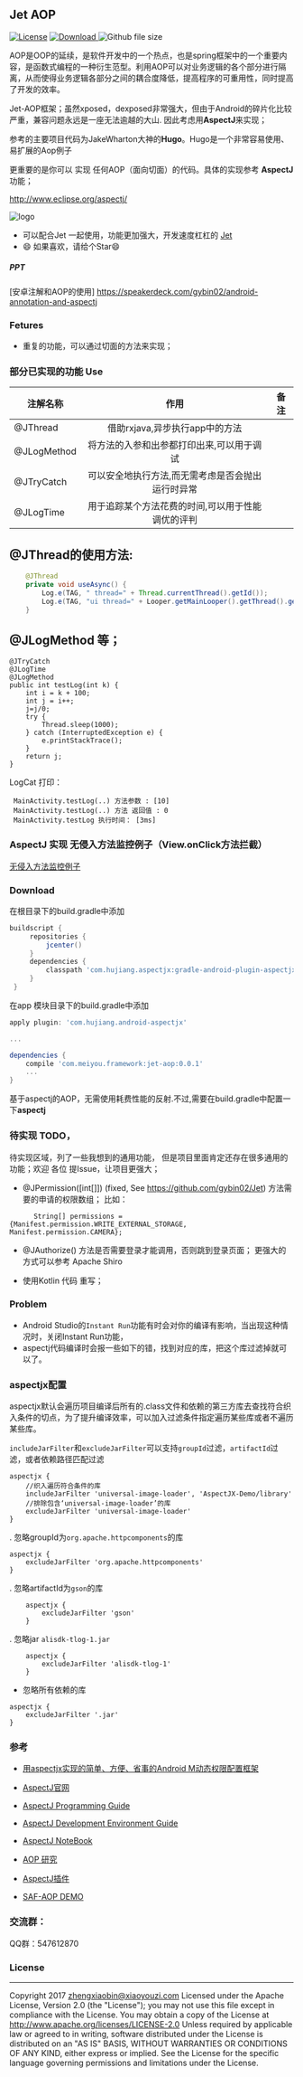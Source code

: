 ## Jet AOP 
[![License](https://img.shields.io/badge/license-Apache%202-green.svg)](https://www.apache.org/licenses/LICENSE-2.0)
[ ![Download](https://api.bintray.com/packages/gybin02/maven/jet-aop/images/download.svg) ](https://bintray.com/gybin02/maven/jet-aop/_latestVersion)
![Github file size](https://img.shields.io/badge/size-26.0kb-brightgreen.svg)

AOP是OOP的延续，是软件开发中的一个热点，也是spring框架中的一个重要内容，是函数式编程的一种衍生范型。利用AOP可以对业务逻辑的各个部分进行隔离，从而使得业务逻辑各部分之间的耦合度降低，提高程序的可重用性，同时提高了开发的效率。 

Jet-AOP框架；虽然xposed，dexposed非常强大，但由于Android的碎片化比较严重，兼容问题永远是一座无法逾越的大山. 因此考虑用**AspectJ**来实现；

参考的主要项目代码为JakeWharton大神的**Hugo**。Hugo是一个非常容易使用、易扩展的Aop例子

更重要的是你可以 实现 任何AOP（面向切面）的代码。具体的实现参考 **AspectJ** 功能；

http://www.eclipse.org/aspectj/

![logo](/image/logo.jpeg)

- 可以配合Jet 一起使用，功能更加强大，开发速度杠杠的 
[Jet](https://github.com/gybin02/Jet)
- :smile: 如果喜欢，请给个Star:smile:
##### PPT
[安卓注解和AOP的使用] https://speakerdeck.com/gybin02/android-annotation-and-aspectj

### Fetures
* 重复的功能，可以通过切面的方法来实现；

### 部分已实现的功能 Use

| 注解名称        | 作用          | 备注          |
| ------------- |:-------------:| :-------------:|
| @JThread        |借助rxjava,异步执行app中的方法|       |
| @JLogMethod    |将方法的入参和出参都打印出来,可以用于调试|       |
| @JTryCatch        |可以安全地执行方法,而无需考虑是否会抛出运行时异常|       |
| @JLogTime        |用于追踪某个方法花费的时间,可以用于性能调优的评判|       |


@JThread的使用方法:
--------------
```Java
	@JThread
	private void useAsync() {
		Log.e(TAG, " thread=" + Thread.currentThread().getId());
		Log.e(TAG, "ui thread=" + Looper.getMainLooper().getThread().getId());
	}
```
@JLogMethod  等； 
--------------
    @JTryCatch
    @JLogTime
    @JLogMethod
    public int testLog(int k) {
        int i = k + 100;
        int j = i++;
        j=j/0;
        try {
            Thread.sleep(1000);
        } catch (InterruptedException e) {
            e.printStackTrace();
        }
        return j;
    }

LogCat 打印：
```
 MainActivity.testLog(..) 方法参数 : [10]
 MainActivity.testLog(..) 方法 返回值 : 0
 MainActivity.testLog 执行时间： [3ms]
```
### AspectJ 实现 无侵入方法监控例子（View.onClick方法拦截）
[无侵入方法监控例子](/aspectJ-method.md)
### Download
在根目录下的build.gradle中添加
```groovy
buildscript {
     repositories {
         jcenter()
     }
     dependencies {
         classpath 'com.hujiang.aspectjx:gradle-android-plugin-aspectjx:1.0.8'
     }
 }
```
在app 模块目录下的build.gradle中添加

```groovy
apply plugin: 'com.hujiang.android-aspectjx'

...

dependencies {
    compile 'com.meiyou.framework:jet-aop:0.0.1'
    ...
}
```
基于aspectj的AOP，无需使用耗费性能的反射.不过,需要在build.gradle中配置一下**aspectj**

### 待实现 TODO，

待实现区域，列了一些我想到的通用功能， 但是项目里面肯定还存在很多通用的功能；欢迎 各位 提Issue，让项目更强大；


*  @JPermission([int[]]) (fixed, See  https://github.com/gybin02/Jet)
方法需要的申请的权限数组； 比如：
```
      String[] permissions = {Manifest.permission.WRITE_EXTERNAL_STORAGE, Manifest.permission.CAMERA};
```
*  @JAuthorize()
方法是否需要登录才能调用，否则跳到登录页面；
更强大的方式可以参考 Apache Shiro 

* 使用Kotlin 代码 重写；

### Problem
* Android Studio的`Instant Run`功能有时会对你的编译有影响，当出现这种情况时，关闭Instant Run功能，
* aspectj代码编译时会报一些如下的错，找到对应的库，把这个库过滤掉就可以了。

### aspectjx配置

aspectjx默认会遍历项目编译后所有的.class文件和依赖的第三方库去查找符合织入条件的切点，为了提升编译效率，可以加入过滤条件指定遍历某些库或者不遍历某些库。

`includeJarFilter`和`excludeJarFilter`可以支持`groupId`过滤，`artifactId`过滤，或者依赖路径匹配过滤

```
aspectjx {
	//织入遍历符合条件的库
	includeJarFilter 'universal-image-loader', 'AspectJX-Demo/library'
	//排除包含‘universal-image-loader’的库
	excludeJarFilter 'universal-image-loader'
}
```

. 忽略groupId为`org.apache.httpcomponents`的库

```
aspectjx {
	excludeJarFilter 'org.apache.httpcomponents'
}
```
. 忽略artifactId为`gson`的库

```
	aspectjx {
		excludeJarFilter 'gson'
	}
```

. 忽略jar `alisdk-tlog-1.jar`

```
	aspectjx {
		excludeJarFilter 'alisdk-tlog-1'
	}
```


* 忽略所有依赖的库

```
aspectjx {
	excludeJarFilter '.jar'
}
```

### 参考

* [用aspectjx实现的简单、方便、省事的Android M动态权限配置框架](https://github.com/firefly1126/android_permission_aspectjx)

* [AspectJ官网](https://eclipse.org/aspectj/)

* [AspectJ Programming Guide](https://eclipse.org/aspectj/doc/released/progguide/index.html)

* [AspectJ Development Environment Guide](https://eclipse.org/aspectj/doc/released/devguide/index.html)

* [AspectJ NoteBook](https://eclipse.org/aspectj/doc/released/adk15notebook/index.html)

* [AOP 研究](/AOP研究.md)
* [AspectJ插件](https://github.com/HujiangTechnology/gradle_plugin_android_aspectjx)

* [SAF-AOP DEMO](https://github.com/fengzhizi715/SAF-AOP)

### 交流群：
 QQ群：547612870 

### License
-------
Copyright 2017 zhengxiaobin@xiaoyouzi.com
Licensed under the Apache License, Version 2.0 (the "License"); you may not use this file except in compliance with the License. You may obtain a copy of the License at
http://www.apache.org/licenses/LICENSE-2.0
Unless required by applicable law or agreed to in writing, software distributed under the License is distributed on an "AS IS" BASIS, WITHOUT WARRANTIES OR CONDITIONS OF ANY KIND, either express or implied. See the License for the specific language governing permissions and limitations under the License.
